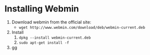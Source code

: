 # Installing Webmin

1. Download webmin from the official site:
	* `wget http://www.webmin.com/download/deb/webmin-current.deb`
1. Install
	1. `dpkg --install webmin-current.deb`
	1. `sudo apt-get install -f`
1. gg 
